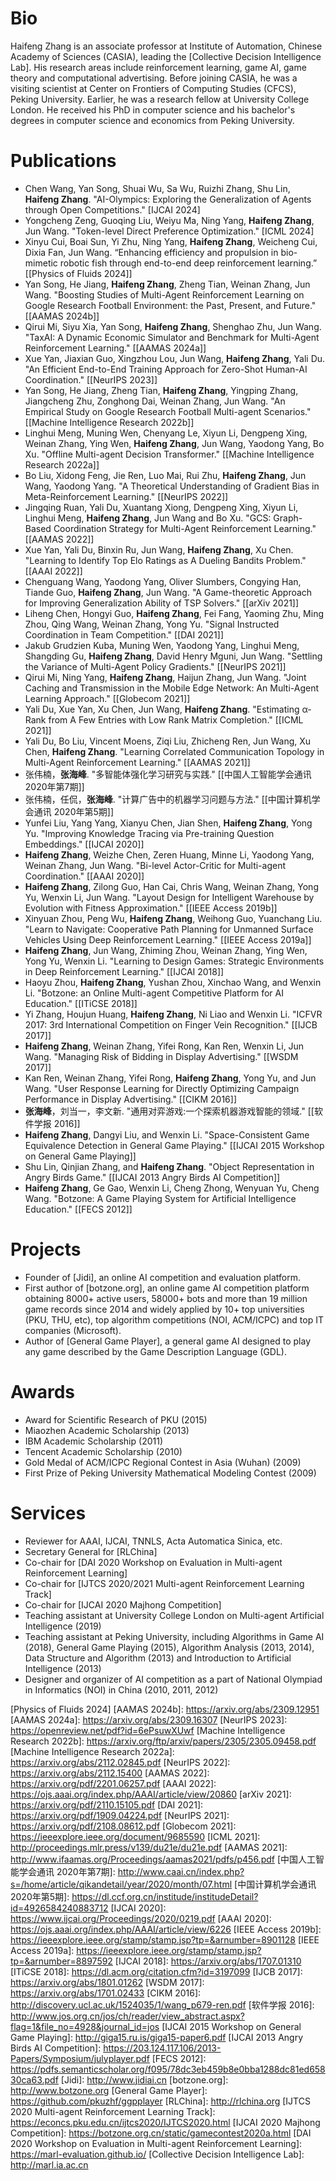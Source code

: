 # Bio

Haifeng Zhang is an associate professor at Institute of Automation, Chinese Academy of Sciences (CASIA), leading the [Collective Decision Intelligence Lab]. His research areas include reinforcement learning, game AI, game theory and computational advertising. Before joining CASIA, he was a visiting scientist at Center on Frontiers of Computing Studies (CFCS), Peking University. Earlier, he was a research fellow at University College London. He received his PhD in computer science and his bachelor's degrees in computer science and economics from Peking University.

# Publications

  - Chen Wang, Yan Song, Shuai Wu, Sa Wu, Ruizhi Zhang, Shu Lin, **Haifeng Zhang**. "AI-Olympics: Exploring the Generalization of Agents through Open Competitions." [IJCAI 2024]
  - Yongcheng Zeng, Guoqing Liu, Weiyu Ma, Ning Yang, **Haifeng Zhang**, Jun Wang. "Token-level Direct Preference Optimization." [ICML 2024]
  - Xinyu Cui, Boai Sun, Yi Zhu, Ning Yang, **Haifeng Zhang**, Weicheng Cui, Dixia Fan, Jun Wang. “Enhancing efficiency and propulsion in bio-mimetic robotic fish through end-to-end deep reinforcement learning.” [[Physics of Fluids 2024]]
  - Yan Song, He Jiang, **Haifeng Zhang**, Zheng Tian, Weinan Zhang, Jun Wang. "Boosting Studies of Multi-Agent Reinforcement Learning on Google Research Football Environment: the Past, Present, and Future." [[AAMAS 2024b]]
  - Qirui Mi, Siyu Xia, Yan Song, **Haifeng Zhang**, Shenghao Zhu, Jun Wang. "TaxAI: A Dynamic Economic Simulator and Benchmark for Multi-Agent Reinforcement Learning." [[AAMAS 2024a]]
  - Xue Yan, Jiaxian Guo, Xingzhou Lou, Jun Wang, **Haifeng Zhang**, Yali Du. "An Efficient End-to-End Training Approach for Zero-Shot Human-AI Coordination." [[NeurIPS 2023]]
  - Yan Song, He Jiang, Zheng Tian, **Haifeng Zhang**, Yingping Zhang, Jiangcheng Zhu, Zonghong Dai, Weinan Zhang, Jun Wang. "An Empirical Study on Google Research Football Multi-agent Scenarios." [[Machine Intelligence Research 2022b]]
  - Linghui Meng, Muning Wen, Chenyang Le, Xiyun Li, Dengpeng Xing, Weinan Zhang, Ying Wen, **Haifeng Zhang**, Jun Wang, Yaodong Yang, Bo Xu. "Offline Multi-agent Decision Transformer." [[Machine Intelligence Research 2022a]]
  - Bo Liu, Xidong Feng, Jie Ren, Luo Mai, Rui Zhu, **Haifeng Zhang**, Jun Wang, Yaodong Yang. "A Theoretical Understanding of Gradient Bias in Meta-Reinforcement Learning." [[NeurIPS 2022]]
  - Jingqing Ruan, Yali Du, Xuantang Xiong, Dengpeng Xing, Xiyun Li, Linghui Meng, **Haifeng Zhang**, Jun Wang and Bo Xu. "GCS: Graph-Based Coordination Strategy for Multi-Agent Reinforcement Learning." [[AAMAS 2022]]
  - Xue Yan, Yali Du, Binxin Ru, Jun Wang, **Haifeng Zhang**, Xu Chen. "Learning to Identify Top Elo Ratings as A Dueling Bandits Problem." [[AAAI 2022]]
  - Chenguang Wang, Yaodong Yang, Oliver Slumbers, Congying Han, Tiande Guo, **Haifeng Zhang**, Jun Wang. "A Game-theoretic Approach for Improving Generalization Ability of TSP Solvers." [[arXiv 2021]]
  - Liheng Chen, Hongyi Guo, **Haifeng Zhang**, Fei Fang, Yaoming Zhu, Ming Zhou, Qing Wang, Weinan Zhang, Yong Yu. "Signal Instructed Coordination in Team Competition." [[DAI 2021]]
  - Jakub Grudzien Kuba, Muning Wen, Yaodong Yang, Linghui Meng, Shangding Gu, **Haifeng Zhang**, David Henry Mguni, Jun Wang. "Settling the Variance of Multi-Agent Policy Gradients." [[NeurIPS 2021]]
  - Qirui Mi, Ning Yang, **Haifeng Zhang**, Haijun Zhang, Jun Wang. "Joint Caching and Transmission in the Mobile Edge Network: An Multi-Agent Learning Approach." [[Globecom 2021]]
  - Yali Du, Xue Yan, Xu Chen, Jun Wang, **Haifeng Zhang**. "Estimating α-Rank from A Few Entries with Low Rank Matrix Completion." [[ICML 2021]]
  - Yali Du, Bo Liu, Vincent Moens, Ziqi Liu, Zhicheng Ren, Jun Wang, Xu Chen, **Haifeng Zhang**. "Learning Correlated Communication Topology in Multi-Agent Reinforcement Learning." [[AAMAS 2021]]
  - 张伟楠，**张海峰**. "多智能体强化学习研究与实践." [[中国人工智能学会通讯 2020年第7期]]
  - 张伟楠，任侃，**张海峰**. "计算广告中的机器学习问题与方法." [[中国计算机学会通讯 2020年第5期]]
  - Yunfei Liu, Yang Yang, Xianyu Chen, Jian Shen, **Haifeng Zhang**, Yong Yu. "Improving Knowledge Tracing via Pre-training Question Embeddings." [[IJCAI 2020]]
  - **Haifeng Zhang**, Weizhe Chen, Zeren Huang, Minne Li, Yaodong Yang, Weinan Zhang, Jun Wang. "Bi-level Actor-Critic for Multi-agent Coordination." [[AAAI 2020]]
  - **Haifeng Zhang**, Zilong Guo, Han Cai, Chris Wang, Weinan Zhang, Yong Yu, Wenxin Li, Jun Wang. "Layout Design for Intelligent Warehouse by Evolution with Fitness Approximation." [[IEEE Access 2019b]]
  - Xinyuan Zhou, Peng Wu, **Haifeng Zhang**, Weihong Guo, Yuanchang Liu. "Learn to Navigate: Cooperative Path Planning for Unmanned Surface Vehicles Using Deep Reinforcement Learning." [[IEEE Access 2019a]]
  - **Haifeng Zhang**, Jun Wang, Zhiming Zhou, Weinan Zhang, Ying Wen, Yong Yu, Wenxin Li. "Learning to Design Games: Strategic Environments in Deep Reinforcement Learning." [[IJCAI 2018]]
  - Haoyu Zhou, **Haifeng Zhang**, Yushan Zhou, Xinchao Wang, and Wenxin Li. "Botzone: an Online Multi-agent Competitive Platform for AI Education." [[ITiCSE 2018]]
  - Yi Zhang, Houjun Huang, **Haifeng Zhang**, Ni Liao and Wenxin Li. "ICFVR 2017: 3rd International Competition on Finger Vein Recognition." [[IJCB 2017]]
  - **Haifeng Zhang**, Weinan Zhang, Yifei Rong, Kan Ren, Wenxin Li, Jun Wang. "Managing Risk of Bidding in Display Advertising." [[WSDM 2017]]
  - Kan Ren, Weinan Zhang, Yifei Rong, **Haifeng Zhang**, Yong Yu, and Jun Wang. "User Response Learning for Directly Optimizing Campaign Performance in Display Advertising." [[CIKM 2016]]
  - **张海峰**，刘当一，李文新. "通用对弈游戏:一个探索机器游戏智能的领域." [[软件学报 2016]]
  - **Haifeng Zhang**, Dangyi Liu, and Wenxin Li. "Space-Consistent Game Equivalence Detection in General Game Playing." [[IJCAI 2015 Workshop on General Game Playing]]
  - Shu Lin, Qinjian Zhang, and **Haifeng Zhang**. "Object Representation in Angry Birds Game." [[IJCAI 2013 Angry Birds AI Competition]] 
  - **Haifeng Zhang**, Ge Gao, Wenxin Li, Cheng Zhong, Wenyuan Yu, Cheng Wang. "Botzone: A Game Playing System for Artificial Intelligence Education." [[FECS 2012]]

# Projects
  - Founder of [Jidi], an online AI competition and evaluation platform. 
  - First author of [botzone.org], an online game AI competition platform obtaining 8000+ active users, 58000+ bots and more than 19 million game records since 2014 and widely applied by 10+ top universities (PKU, THU, etc), top algorithm competitions (NOI, ACM/ICPC) and top IT companies (Microsoft).
  - Author of [General Game Player], a general game AI designed to play any game described by the Game Description Language (GDL). 

# Awards
  - Award for Scientific Research of PKU (2015)
  - Miaozhen Academic Scholarship (2013)
  - IBM Academic Scholarship (2011)
  - Tencent Academic Scholarship (2010)
  - Gold Medal of ACM/ICPC Regional Contest in Asia (Wuhan) (2009)
  - First Prize of Peking University Mathematical Modeling Contest (2009)

# Services
  - Reviewer for AAAI, IJCAI, TNNLS, Acta Automatica Sinica, etc.
  - Secretary General for [RLChina]
  - Co-chair for [DAI 2020 Workshop on Evaluation in Multi-agent Reinforcement Learning]
  - Co-chair for [IJTCS 2020/2021 Multi-agent Reinforcement Learning Track]
  - Co-chair for [IJCAI 2020 Majhong Competition]
  - Teaching assistant at University College London on Multi-agent Artificial Intelligence (2019)
  - Teaching assistant at Peking University, including Algorithms in Game AI (2018), General Game Playing (2015), Algorithm Analysis (2013, 2014), Data Structure and Algorithm (2013) and Introduction to Artificial Intelligence (2013)
  - Designer and organizer of AI competition as a part of National Olympiad in Informatics (NOI) in China (2010, 2011, 2012)

   [Physics of Fluids 2024]
   [AAMAS 2024b]: https://arxiv.org/abs/2309.12951
   [AAMAS 2024a]: https://arxiv.org/abs/2309.16307
   [NeurIPS 2023]: https://openreview.net/pdf?id=6ePsuwXUwf
   [Machine Intelligence Research 2022b]: https://arxiv.org/ftp/arxiv/papers/2305/2305.09458.pdf
   [Machine Intelligence Research 2022a]: https://arxiv.org/abs/2112.02845.pdf
   [NeurIPS 2022]: https://arxiv.org/abs/2112.15400
   [AAMAS 2022]: https://arxiv.org/pdf/2201.06257.pdf
   [AAAI 2022]: https://ojs.aaai.org/index.php/AAAI/article/view/20860
   [arXiv 2021]: https://arxiv.org/pdf/2110.15105.pdf
   [DAI 2021]: https://arxiv.org/pdf/1909.04224.pdf
   [NeurIPS 2021]: https://arxiv.org/pdf/2108.08612.pdf
   [Globecom 2021]: https://ieeexplore.ieee.org/document/9685590
   [ICML 2021]: http://proceedings.mlr.press/v139/du21e/du21e.pdf
   [AAMAS 2021]: http://www.ifaamas.org/Proceedings/aamas2021/pdfs/p456.pdf
   [中国人工智能学会通讯 2020年第7期]: http://www.caai.cn/index.php?s=/home/article/qikandetail/year/2020/month/07.html
   [中国计算机学会通讯 2020年第5期]: https://dl.ccf.org.cn/institude/institudeDetail?id=4926584240883712
   [IJCAI 2020]: https://www.ijcai.org/Proceedings/2020/0219.pdf
   [AAAI 2020]: https://ojs.aaai.org/index.php/AAAI/article/view/6226
   [IEEE Access 2019b]: https://ieeexplore.ieee.org/stamp/stamp.jsp?tp=&arnumber=8901128
   [IEEE Access 2019a]: https://ieeexplore.ieee.org/stamp/stamp.jsp?tp=&arnumber=8897592
   [IJCAI 2018]: https://arxiv.org/abs/1707.01310
   [ITiCSE 2018]: https://dl.acm.org/citation.cfm?id=3197099
   [IJCB 2017]: https://arxiv.org/abs/1801.01262
   [WSDM 2017]: https://arxiv.org/abs/1701.02433
   [CIKM 2016]: http://discovery.ucl.ac.uk/1524035/1/wang_p679-ren.pdf
   [软件学报 2016]: http://www.jos.org.cn/jos/ch/reader/view_abstract.aspx?flag=1&file_no=4928&journal_id=jos
   [IJCAI 2015 Workshop on General Game Playing]: http://giga15.ru.is/giga15-paper6.pdf
   [IJCAI 2013 Angry Birds AI Competition]: https://203.124.117.106/2013-Papers/Symposium/julyplayer.pdf
   [FECS 2012]: https://pdfs.semanticscholar.org/f095/78dc3eb459b8e0bba1288dc81ed65830ca63.pdf
   [Jidi]: http://www.jidiai.cn
   [botzone.org]: http://www.botzone.org
   [General Game Player]: https://github.com/pkuzhf/ggpplayer
   [RLChina]: http://rlchina.org
   [IJTCS 2020 Multi-agent Reinforcement Learning Track]: https://econcs.pku.edu.cn/ijtcs2020/IJTCS2020.html
   [IJCAI 2020 Majhong Competition]: https://botzone.org.cn/static/gamecontest2020a.html
   [DAI 2020 Workshop on Evaluation in Multi-agent Reinforcement Learning]: https://marl-evaluation.github.io/
   [Collective Decision Intelligence Lab]: http://marl.ia.ac.cn